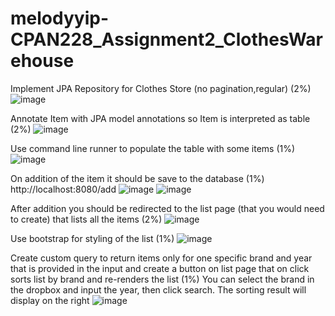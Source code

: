 # melodyyip-CPAN228_Assignment2_ClothesWarehouse

Implement JPA Repository for Clothes Store (no pagination,regular) (2%)
![image](https://user-images.githubusercontent.com/32995324/221719427-60c441cb-704e-4bf4-be19-b2353a6ed7f5.png)


Annotate Item with JPA model annotations so Item is interpreted as table (2%)
![image](https://user-images.githubusercontent.com/32995324/221719700-1a2dc07b-4e2b-4490-9edf-338e561efba9.png)

Use command line runner to populate the table with some items (1%)
![image](https://user-images.githubusercontent.com/32995324/221719761-63c73a92-e2c7-4cc2-9b7e-3aeda840a5db.png)

On addition of the item it should be save to the database (1%)
http://localhost:8080/add
![image](https://user-images.githubusercontent.com/32995324/221720098-d6585509-0174-4a2a-8e50-75c26f6d9990.png)
![image](https://user-images.githubusercontent.com/32995324/221720164-acd4d0da-e8e5-4756-aa35-96c9de5bc433.png)


After addition you should be redirected to the list page (that you would need to create) that lists all the items (2%)
![image](https://user-images.githubusercontent.com/32995324/221720369-13e257ce-8709-47e9-91c5-7d2e4fd02775.png)

Use bootstrap for styling of the list (1%)
![image](https://user-images.githubusercontent.com/32995324/221720413-ce82457e-46eb-45a0-adf0-88b6917720da.png)


Create custom query to return items only for one specific brand and year that is provided in the input and create a button on list page that on click sorts list by brand and re-renders the list (1%)
You can select the brand in the dropbox and input the year, then click search. The sorting result will display on the right
![image](https://user-images.githubusercontent.com/32995324/221720709-34e49f9f-e514-4685-8e8d-3db78e36f236.png)
